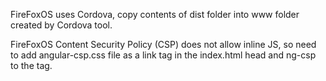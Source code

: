 FireFoxOS uses Cordova, copy contents of dist folder into www folder created by Cordova tool. 

FireFoxOS Content Security Policy (CSP) does not allow inline JS, so need to add angular-csp.css file as 
a link tag in the index.html head and ng-csp to the <html></html> tag.

